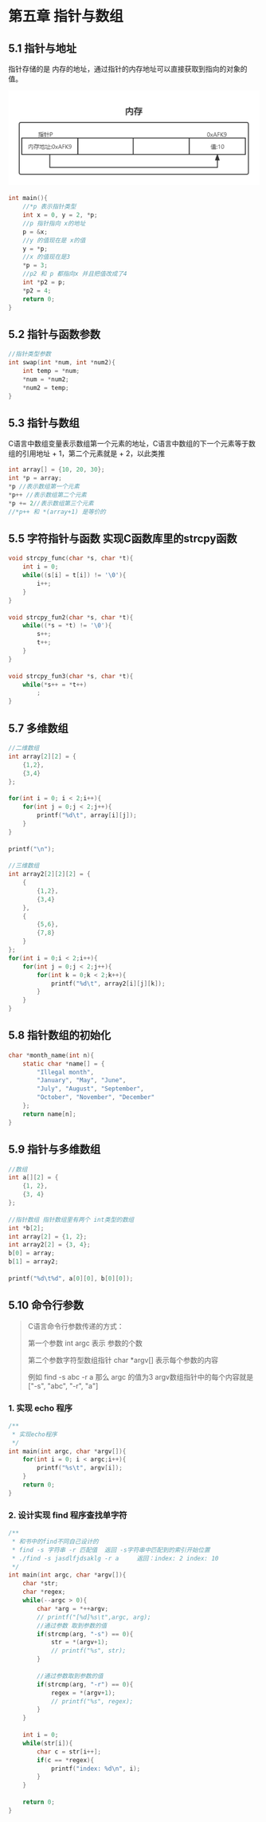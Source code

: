 # 第五章 指针与数组

## 5.1 指针与地址

指针存储的是 内存的地址，通过指针的内存地址可以直接获取到指向的对象的值。

![未命名文件](README.assets/未命名文件.png)

```c
int main(){
    //*p 表示指针类型
    int x = 0, y = 2, *p;
    //p 指针指向 x的地址
    p = &x;
    //y 的值现在是 x的值
    y = *p;
    //x 的值现在是3
    *p = 3;
    //p2 和 p 都指向x 并且把值改成了4
    int *p2 = p;
    *p2 = 4;
    return 0;
}
```

## 5.2 指针与函数参数

```c
//指针类型参数
int swap(int *num, int *num2){
    int temp = *num;
    *num = *num2;
    *num2 = temp;
}
```

## 5.3 指针与数组

C语言中数组变量表示数组第一个元素的地址，C语言中数组的下一个元素等于数组的引用地址 + 1，第二个元素就是 + 2，以此类推

```C
int array[] = {10, 20, 30};
int *p = array;
*p //表示数组第一个元素
*p++ //表示数组第二个元素
*p += 2//表示数组第三个元素
//*p++ 和 *(array+1) 是等价的
```

## 5.5 字符指针与函数 实现C函数库里的strcpy函数

```c
void strcpy_func(char *s, char *t){
    int i = 0;
    while((s[i] = t[i]) != '\0'){
        i++;
    }
}

void strcpy_fun2(char *s, char *t){
    while((*s = *t) != '\0'){
        s++;
        t++;
    }
}

void strcpy_fun3(char *s, char *t){
    while(*s++ = *t++)
        ;
}
```

## 5.7 多维数组

```c
//二维数组
int array[2][2] = {
    {1,2},
    {3,4}
};

for(int i = 0; i < 2;i++){
    for(int j = 0;j < 2;j++){
        printf("%d\t", array[i][j]);
    }
}

printf("\n");

//三维数组
int array2[2][2][2] = {
    {
        {1,2},
        {3,4}
    },
    {
        {5,6},
        {7,8}
    }
};
for(int i = 0;i < 2;i++){
    for(int j = 0;j < 2;j++){
        for(int k = 0;k < 2;k++){
            printf("%d\t", array2[i][j][k]);
        }
    }
}
```

## 5.8 指针数组的初始化

```c
char *month_name(int n){
    static char *name[] = {
        "Illegal month",
        "January", "May", "June",
        "July", "August", "September",
        "October", "November", "December"
    };
    return name[n];
}
```

## 5.9 指针与多维数组

```c
//数组
int a[][2] = {
    {1, 2},
    {3, 4}
};

//指针数组 指针数组里有两个 int类型的数组
int *b[2];
int array[2] = {1, 2};
int array2[2] = {3, 4};
b[0] = array;
b[1] = array2;

printf("%d\t%d", a[0][0], b[0][0]);
```

## 5.10 命令行参数

> C语言命令行参数传递的方式：
>
> 第一个参数  int argc 表示 参数的个数
>
> 第二个参数字符型数组指针 char *argv[] 表示每个参数的内容
>
> 例如 find -s abc -r a  那么 argc 的值为3   argv数组指针中的每个内容就是  ["-s",  "abc",  "-r",  "a"]

### 1. 实现 echo 程序

```c
/**
 * 实现echo程序
 */
int main(int argc, char *argv[]){
    for(int i = 0; i < argc;i++){
        printf("%s\t", argv[i]);
    }
    return 0;
}
```

### 2. 设计实现 find 程序查找单字符

```c
/**
 * 和书中的find不同自己设计的   
 * find -s 字符串 -r 匹配值  返回 -s字符串中匹配到的索引开始位置
 * ./find -s jasdlfjdsaklg -r a     返回：index: 2 index: 10
 */
int main(int argc, char *argv[]){
    char *str;
    char *regex;
    while(--argc > 0){
        char *arg = *++argv;
        // printf("[%d]%s\t",argc, arg);
        //通过参数 取到参数的值
        if(strcmp(arg, "-s") == 0){
            str = *(argv+1);
            // printf("%s", str);
        }
        
        //通过参数取到参数的值
        if(strcmp(arg, "-r") == 0){
            regex = *(argv+1);
            // printf("%s", regex);
        }
    }

    int i = 0;
    while(str[i]){
        char c = str[i++];
        if(c == *regex){
            printf("index: %d\n", i);
        }
    }

    return 0;
}
```


